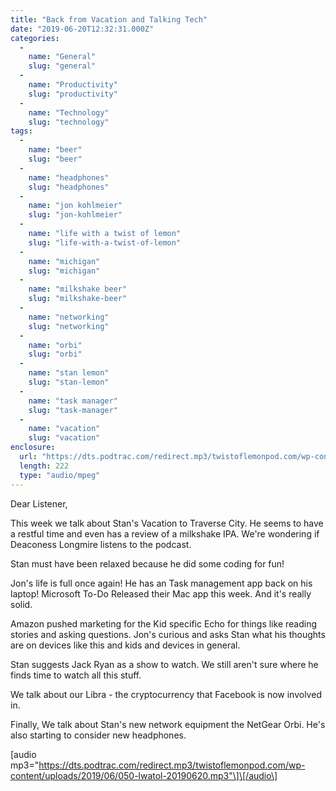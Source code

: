 ```yaml
---
title: "Back from Vacation and Talking Tech"
date: "2019-06-20T12:32:31.000Z"
categories: 
  - 
    name: "General"
    slug: "general"
  - 
    name: "Productivity"
    slug: "productivity"
  - 
    name: "Technology"
    slug: "technology"
tags: 
  - 
    name: "beer"
    slug: "beer"
  - 
    name: "headphones"
    slug: "headphones"
  - 
    name: "jon kohlmeier"
    slug: "jon-kohlmeier"
  - 
    name: "life with a twist of lemon"
    slug: "life-with-a-twist-of-lemon"
  - 
    name: "michigan"
    slug: "michigan"
  - 
    name: "milkshake beer"
    slug: "milkshake-beer"
  - 
    name: "networking"
    slug: "networking"
  - 
    name: "orbi"
    slug: "orbi"
  - 
    name: "stan lemon"
    slug: "stan-lemon"
  - 
    name: "task manager"
    slug: "task-manager"
  - 
    name: "vacation"
    slug: "vacation"
enclosure: 
  url: "https://dts.podtrac.com/redirect.mp3/twistoflemonpod.com/wp-content/uploads/2019/06/050-lwatol-20190620.mp3"
  length: 222
  type: "audio/mpeg"
---
```


Dear Listener,

This week we talk about Stan's Vacation to Traverse City. He seems to have a restful time and even has a review of a milkshake IPA. We're wondering if Deaconess Longmire listens to the podcast.

Stan must have been relaxed because he did some coding for fun!

Jon's life is full once again! He has an Task management app back on his laptop! Microsoft To-Do Released their Mac app this week. And it's really solid.

Amazon pushed marketing for the Kid specific Echo for things like reading stories and asking questions. Jon's curious and asks Stan what his thoughts are on devices like this and kids and devices in general.

Stan suggests Jack Ryan as a show to watch. We still aren't sure where he finds time to watch all this stuff.

We talk about our Libra - the cryptocurrency that Facebook is now involved in.

Finally, We talk about Stan's new network equipment the NetGear Orbi. He's also starting to consider new headphones.

\[audio mp3="https://dts.podtrac.com/redirect.mp3/twistoflemonpod.com/wp-content/uploads/2019/06/050-lwatol-20190620.mp3"\]\[/audio\]
